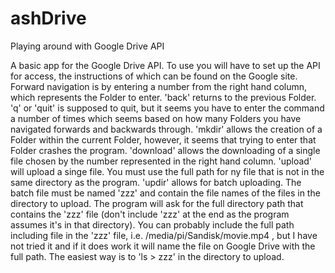 # ashDrive
Playing around with Google Drive API


A basic app for the Google Drive API.
To use you will have to set up the API for access, the instructions of which can be found on the Google site.
Forward navigation is by entering a number from the right hand column, which represents the Folder to enter.
'back' returns to the previous Folder.
'q' or 'quit' is supposed to quit, but it seems you have to enter the command a number of times which seems based
on how many Folders you have navigated forwards and backwards through.
'mkdir' allows the creation of a Folder within the current Folder, however, it seems that trying to enter that Folder crashes the program.
'download' allows the downloading of a single file chosen by the number represented in the right hand column.
'upload' will upload a singe file. You must use the full path for ny file that is not in the same directory as the program.
'updir' allows for batch uploading. The batch file must be named 'zzz' and contain the file names of the files in the directory to upload.
The program will ask for the full directory path that contains the 'zzz' file (don't include  'zzz' at the end as the program assumes it's in that
directory). You can probably include the full path including file in the
'zzz' file, i.e. /media/pi/Sandisk/movie.mp4 , but I have not tried it and if it does work it will name the file on Google Drive with the full path.
The easiest way is to 'ls > zzz' in the directory to upload.
